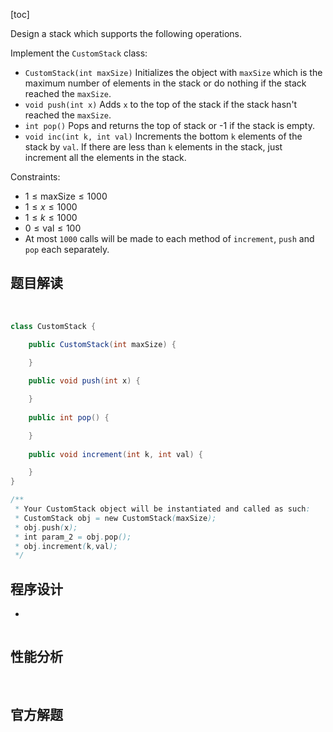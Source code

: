 [toc]

Design a stack which supports the following operations.

Implement the `CustomStack` class:

* `CustomStack(int maxSize)` Initializes the object with `maxSize` which is the maximum number of elements in the stack or do nothing if the stack reached the `maxSize`.
* `void push(int x)` Adds `x` to the top of the stack if the stack hasn't reached the `maxSize`.
* `int pop()` Pops and returns the top of stack or -1 if the stack is empty.
* `void inc(int k, int val)` Increments the bottom `k` elements of the stack by `val`. If there are less than `k` elements in the stack, just increment all the elements in the stack.



Constraints:

* $1 \le \text{maxSize} \le 1000$
* $1 \le x \le 1000$
* $1 \le k \le 1000$
* $0 \le \text{val} \le 100$
* At most `1000` calls will be made to each method of `increment`, `push` and `pop` each separately.



## 题目解读

&emsp;

```java
class CustomStack {

    public CustomStack(int maxSize) {

    }
    
    public void push(int x) {

    }
    
    public int pop() {

    }
    
    public void increment(int k, int val) {

    }
}

/**
 * Your CustomStack object will be instantiated and called as such:
 * CustomStack obj = new CustomStack(maxSize);
 * obj.push(x);
 * int param_2 = obj.pop();
 * obj.increment(k,val);
 */
```

## 程序设计

* 

```java

```

## 性能分析

&emsp;



## 官方解题

&emsp;